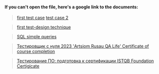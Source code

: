 #### If you can't open the file, here's a google link to the documents:

> [first test case](https://docs.google.com/spreadsheets/d/10X1w86rH2IJY30Owdhb396ZlCF0DTGm2HSCi-wIZ-hY/edit?usp=sharing)
> [test case 2](https://docs.google.com/spreadsheets/d/1d20nuIBaQPi62oTDNZexRWiFmVWJ9UeUbyJXp1RaO50/edit?usp=sharing)

> [first test-design technique](https://docs.google.com/spreadsheets/d/1SwI94H9gOd_qvBKGC0yZRsMOMvckxt8Y-ZHoXm_9rQo/edit?usp=sharing)

> [SQL simple queries](https://docs.google.com/spreadsheets/d/1FM6RtTbdem-Amj9qVgsWF1ao_M_wNdlgAfpR6eunSJk/edit?usp=sharing)

> [Тестировщик с нуля 2023 'Artsiom Rusau QA Life' Certificate of course completion](https://drive.google.com/file/d/1nw5V8X900npXvNCzuR6N4ObOCon64Lyz/view?usp=share_link)

>[Тестирование ПО: подготовка к сертификации ISTQB Foundation Certigicate](https://drive.google.com/file/d/1PJgPYkFJVYhxRBu9b-F_6v246Trm3nVY/view?usp=share_link)
